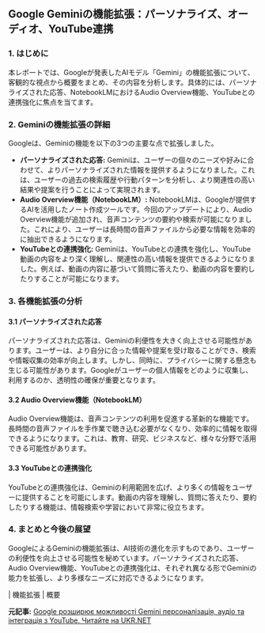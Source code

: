 ## Google Geminiの機能拡張：パーソナライズ、オーディオ、YouTube連携

### 1. はじめに

本レポートでは、Googleが発表したAIモデル「Gemini」の機能拡張について、客観的な視点から概要をまとめ、その内容を分析します。具体的には、パーソナライズされた応答、NotebookLMにおけるAudio Overview機能、YouTubeとの連携強化に焦点を当てます。

### 2. Geminiの機能拡張の詳細

Googleは、Geminiの機能を以下の3つの主要な点で拡張しました。

* **パーソナライズされた応答:** Geminiは、ユーザーの個々のニーズや好みに合わせて、よりパーソナライズされた情報を提供するようになりました。これは、ユーザーの過去の検索履歴や行動パターンを分析し、より関連性の高い結果や提案を行うことによって実現されます。
* **Audio Overview機能（NotebookLM）:** NotebookLMは、Googleが提供するAIを活用したノート作成ツールです。今回のアップデートにより、Audio Overview機能が追加され、音声コンテンツの要約や検索が可能になりました。これにより、ユーザーは長時間の音声ファイルから必要な情報を効率的に抽出できるようになります。
* **YouTubeとの連携強化:** Geminiは、YouTubeとの連携を強化し、YouTube動画の内容をより深く理解し、関連性の高い情報を提供できるようになりました。例えば、動画の内容に基づいて質問に答えたり、動画の内容を要約したりすることが可能になります。

### 3. 各機能拡張の分析

#### 3.1 パーソナライズされた応答

パーソナライズされた応答は、Geminiの利便性を大きく向上させる可能性があります。ユーザーは、より自分に合った情報や提案を受け取ることができ、検索や情報収集の効率が向上します。しかし、同時に、プライバシーに関する懸念も生じる可能性があります。Googleがユーザーの個人情報をどのように収集し、利用するのか、透明性の確保が重要となります。

#### 3.2 Audio Overview機能（NotebookLM）

Audio Overview機能は、音声コンテンツの利用を促進する革新的な機能です。長時間の音声ファイルを手作業で聴き込む必要がなくなり、効率的に情報を取得できるようになります。これは、教育、研究、ビジネスなど、様々な分野で活用できる可能性があります。

#### 3.3 YouTubeとの連携強化

YouTubeとの連携強化は、Geminiの利用範囲を広げ、より多くの情報をユーザーに提供することを可能にします。動画の内容を理解し、質問に答えたり、要約したりする機能は、情報検索や学習において非常に役立ちます。

### 4. まとめと今後の展望

GoogleによるGeminiの機能拡張は、AI技術の進化を示すものであり、ユーザーの利便性を向上させる可能性を秘めています。パーソナライズされた応答、Audio Overview機能、YouTubeとの連携強化は、それぞれ異なる形でGeminiの能力を拡張し、より多様なニーズに対応できるようになります。

| 機能拡張 | 概要 

**元記事:** [Google розширює можливості Gemini персоналізація, аудіо та інтеграція з YouTube. Читайте на UKR.NET](https://www.ukr.net/news/details/technologies/110221229.html)